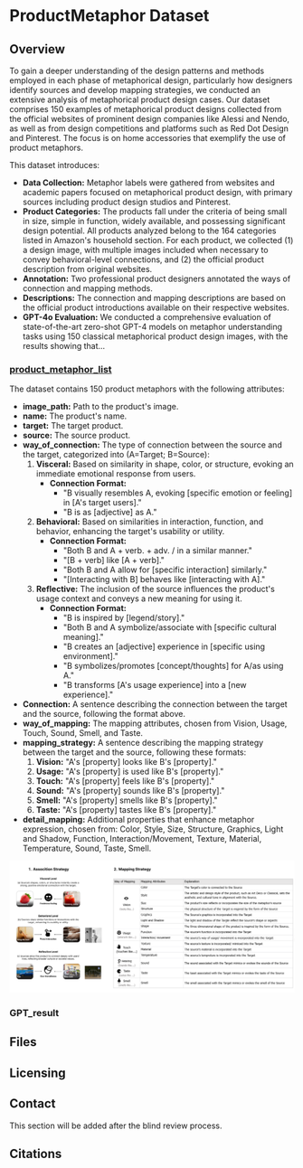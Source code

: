 # ProductMetaphor Dataset

## Overview
To gain a deeper understanding of the design patterns and methods employed in each phase of metaphorical design, particularly how designers identify sources and develop mapping strategies, we conducted an extensive analysis of metaphorical product design cases. Our dataset comprises 150 examples of metaphorical product designs collected from the official websites of prominent design companies like Alessi and Nendo, as well as from design competitions and platforms such as Red Dot Design and Pinterest. The focus is on home accessories that exemplify the use of product metaphors.

This dataset introduces:

- **Data Collection:** Metaphor labels were gathered from websites and academic papers focused on metaphorical product design, with primary sources including product design studios and Pinterest.
- **Product Categories:** The products fall under the criteria of being small in size, simple in function, widely available, and possessing significant design potential. All products analyzed belong to the 164 categories listed in Amazon's household section. For each product, we collected (1) a design image, with multiple images included when necessary to convey behavioral-level connections, and (2) the official product description from original websites.
- **Annotation:** Two professional product designers annotated the ways of connection and mapping methods.
- **Descriptions:** The connection and mapping descriptions are based on the official product introductions available on their respective websites.
- **GPT-4o Evaluation:** We conducted a comprehensive evaluation of state-of-the-art zero-shot GPT-4 models on metaphor understanding tasks using 150 classical metaphorical product design images, with the results showing that...

### [product_metaphor_list](product_metaphor_list_3level.csv)
The dataset contains 150 product metaphors with the following attributes:
- **image_path:** Path to the product's image.
- **name:** The product's name.
- **target:** The target product.
- **source:** The source product.
- **way_of_connection:** The type of connection between the source and the target, categorized into (A=Target; B=Source):
  1. **Visceral:** Based on similarity in shape, color, or structure, evoking an immediate emotional response from users.
     - **Connection Format:** 
       - "B visually resembles A, evoking [specific emotion or feeling] in [A's target users]."
       - "B is as [adjective] as A."
  2. **Behavioral:** Based on similarities in interaction, function, and behavior, enhancing the target's usability or utility.
     - **Connection Format:** 
       - "Both B and A + verb. + adv. / in a similar manner."
       - "[B + verb] like [A + verb]."
       - "Both B and A allow for [specific interaction] similarly."
       - "[Interacting with B] behaves like [interacting with A]."
  3. **Reflective:** The inclusion of the source influences the product's usage context and conveys a new meaning for using it.
     - **Connection Format:** 
       - "B is inspired by [legend/story]."
       - "Both B and A symbolize/associate with [specific cultural meaning]."
       - "B creates an [adjective] experience in [specific using environment]."
       - "B symbolizes/promotes [concept/thoughts] for A/as using A."
       - "B transforms [A's usage experience] into a [new experience]."
- **Connection:** A sentence describing the connection between the target and the source, following the format above.
- **way_of_mapping:** The mapping attributes, chosen from Vision, Usage, Touch, Sound, Smell, and Taste.
- **mapping_strategy:** A sentence describing the mapping strategy between the target and the source, following these formats:
  1. **Vision:** "A's [property] looks like B's [property]."
  2. **Usage:** "A's [property] is used like B's [property]."
  3. **Touch:** "A's [property] feels like B's [property]."
  4. **Sound:** "A's [property] sounds like B's [property]."
  5. **Smell:** "A's [property] smells like B's [property]."
  6. **Taste:** "A's [property] tastes like B's [property]."
- **detail_mapping:** Additional properties that enhance metaphor expression, chosen from: Color, Style, Size, Structure, Graphics, Light and Shadow, Function, Interaction/Movement, Texture, Material, Temperature, Sound, Taste, Smell.

![img_3.png](img_3.png)

### GPT_result




## Files


## Licensing



## Contact

This section will be added after the blind review process.

## Citations

